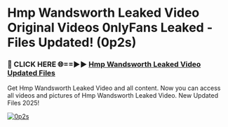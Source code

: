 # Hmp Wandsworth Leaked Video Original Videos 0nlyFans Leaked - Files Updated! (0p2s)

<h3>🔴 CLICK HERE 🌐==►► <a href="https://tinyurl.com/4seja8ks" rel="nofollow">Hmp Wandsworth Leaked Video Updated Files</a></h3>

Get Hmp Wandsworth Leaked Video and all content. Now you can access all videos and pictures of Hmp Wandsworth Leaked Video. New Updated Files 2025!

[![0p2s](https://i.imgur.com/EWjZXRe.gif)](https://tinyurl.com/4seja8ks)
